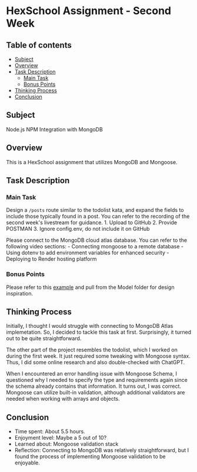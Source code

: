 
# HexSchool Assignment - Second Week

## Table of contents
- [Subject](#subject)
- [Overview](#overview)
- [Task Description](#task-description)
    - [Main Task](#main-task)
    - [Bonus Points](#bonus-points)
- [Thinking Process](#thinking-process)
- [Conclusion](#conclusion)

## Subject
Node.js NPM Integration with MongoDB

## Overview
This is a HexSchool assignment that utilizes MongoDB and Mongoose.

## Task Description
### Main Task
Design a `/posts` route similar to the todolist kata, and expand the fields to include those typically found in a post. You can refer to the recording of the second week's livestream for guidance.
    1. Upload to GitHub
    2. Provide POSTMAN
    3. Ignore config.env, do not include it on GitHub

Please connect to the MongoDB cloud atlas database. You can refer to the following video sections:
    - Connecting mongoose to a remote database
    - Using dotenv to add environment variables for enhanced security
    - Deploying to Render hosting platform

### Bonus Points
Please refer to this [example](https://github.com/gonsakon/nodeweek2-sample) and pull from the Model folder for design inspiration.

## Thinking Process
Initially, I thought I would struggle with connecting to MongoDB Atlas implemetation. So, I decided to tackle this task at first. Surprisingly, it turned out to be quite straightforward.

The other part of the project resembles the todolist, which I worked on during the first week. It just required some tweaking with Mongoose syntax. Thus, I did some online research and also double-checked with ChatGPT.

When I encountered an error handling issue with Mongoose Schema, I questioned why I needed to specify the type and requirements again since the schema already contains that information. It turns out, I was correct. Mongoose can utilize built-in validation, although additional validators are needed when working with arrays and objects.

## Conclusion
- Time spent: About 5.5 hours.
- Enjoyment level: Maybe a 5 out of 10?
- Learned about: Mongoose validation stack
- Reflection: Connecting to MongoDB was relatively straightforward, but I found the process of implementing Mongoose validation to be enjoyable.